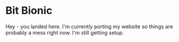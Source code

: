# Bit Bionic

Hey - you landed here. I'm currently porting my website so things are probably a mess right now. I'm still getting setup.
